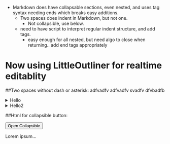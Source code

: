 - Markdown does have collapsable sections, even nested, and uses tag syntax needing ends which breaks easy additions.
  - Two spaces does indent in Markdown, but not one. 
    - Not collapsible, use below.
  - need to have script to interpret regular indent structure, and add tags. 
    - easy enough for all nested, but need algo to close when returning.. add end tags appropriately

# Now using LittleOutliner for realtime editablity

##Two spaces without dash or asterisk:
adfvadfv
  adfvadfv
    svadfv
  dfvbadfb
       
<details><summary>
Hello
</summary><blockquote>
  
<details><summary>
  World
</summary><blockquote>
  
<details><summary>
    :smile:
</summary><blockquote>
</blockquote></details>
  
</blockquote></details>
  
<details><summary>
  World2
</summary><blockquote>
</blockquote></details>
  
</blockquote></details>
  
<details><summary>
Hello2
</summary><blockquote>
</blockquote></details>

##Html for collapsible button:

 <button type="button" class="collapsible">Open Collapsible</button>
<div class="content">
  <p>Lorem ipsum...</p>
</div> 
